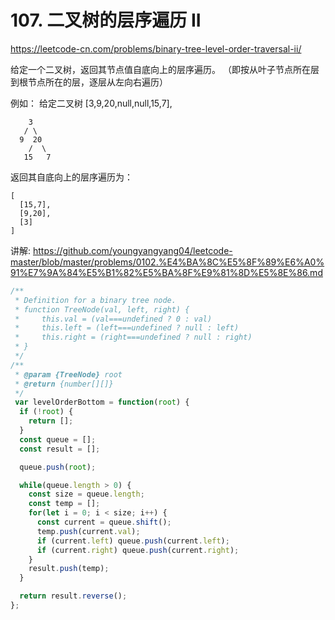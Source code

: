 # 107. 二叉树的层序遍历 II

https://leetcode-cn.com/problems/binary-tree-level-order-traversal-ii/

给定一个二叉树，返回其节点值自底向上的层序遍历。 （即按从叶子节点所在层到根节点所在的层，逐层从左向右遍历）

例如：
给定二叉树 [3,9,20,null,null,15,7],
```
    3
   / \
  9  20
    /  \
   15   7
```
返回其自底向上的层序遍历为：
```
[
  [15,7],
  [9,20],
  [3]
]
```

讲解:
https://github.com/youngyangyang04/leetcode-master/blob/master/problems/0102.%E4%BA%8C%E5%8F%89%E6%A0%91%E7%9A%84%E5%B1%82%E5%BA%8F%E9%81%8D%E5%8E%86.md



```js
/**
 * Definition for a binary tree node.
 * function TreeNode(val, left, right) {
 *     this.val = (val===undefined ? 0 : val)
 *     this.left = (left===undefined ? null : left)
 *     this.right = (right===undefined ? null : right)
 * }
 */
/**
 * @param {TreeNode} root
 * @return {number[][]}
 */
 var levelOrderBottom = function(root) {
  if (!root) {
    return [];
  }
  const queue = [];
  const result = [];

  queue.push(root);

  while(queue.length > 0) {
    const size = queue.length;
    const temp = [];
    for(let i = 0; i < size; i++) {
      const current = queue.shift();
      temp.push(current.val);
      if (current.left) queue.push(current.left);
      if (current.right) queue.push(current.right);
    }
    result.push(temp);
  }

  return result.reverse();
};
```





